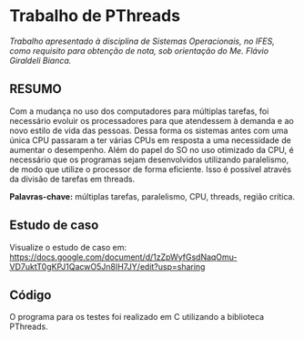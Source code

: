 # Trabalho de PThreads
_Trabalho apresentado à disciplina de Sistemas Operacionais, no IFES, como requisito para obtenção de nota, sob orientação do Me. Flávio Giraldeli Bianca._


## RESUMO
Com a mudança no uso dos computadores para múltiplas tarefas, foi necessário evoluir os processadores para que atendessem à demanda e ao novo estilo de vida das pessoas. Dessa forma os sistemas antes com uma única CPU passaram a ter várias CPUs em resposta a uma necessidade de aumentar o desempenho.
Além do papel do SO no uso otimizado da CPU, é necessário que os programas sejam desenvolvidos utilizando paralelismo, de modo que utilize o processor de forma eficiente. Isso é possível através da divisão de tarefas em threads.

**Palavras-chave:** múltiplas tarefas, paralelismo, CPU, threads, região crítica.

## Estudo de caso
Visualize o estudo de caso em: https://docs.google.com/document/d/1zZpWyfGsdNaqOmu-VD7uktT0gKPJ1QacwO5Jn8IH7JY/edit?usp=sharing

## Código
O programa para os testes foi realizado em C utilizando a biblioteca PThreads.
